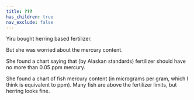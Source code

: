 ```yaml
---
title: ???
has_children: true
nav_exclude: false
---
```



Yiru bought herring based fertilizer.

But she was worried about the mercury content.

She found a chart saying that (by Alaskan standards) fertilizer should have no more than 0.05 ppm mercury.

She found a chart of fish mercury content (in micrograms per gram, which I think is equivalent to ppm).
Many fish are above the fertilizer limits, but herring looks fine.


